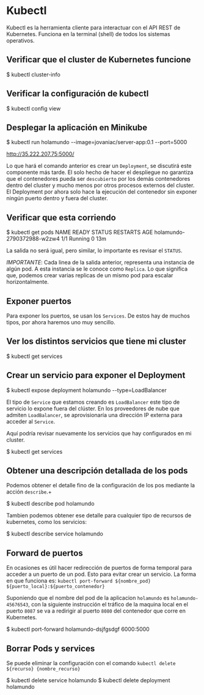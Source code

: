 # Kubectl

Kubectl es la herramienta cliente para interactuar con el API REST de Kubernetes. Funciona en la terminal (shell) de todos los sistemas operativos.

## Verificar que el cluster de Kubernetes funcione

  $ kubectl cluster-info


## Verificar la configuración de kubectl

  $ kubectl config view

## Desplegar la aplicación en Minikube

  $ kubectl run holamundo --image=jovaniac/server-app:0.1 --port=5000

http://35.222.207.75:5000/

Lo que hará el comando anterior es crear un `Deployment`, se discutirá este componente más tarde. El solo hecho de hacer el despliegue no garantiza que el contenedores pueda ser `descubierto` por los demás contenedores dentro del cluster y mucho menos por otros procesos externos del cluster. El Deployment por ahora solo hace la ejecución del contenedor sin exponer ningún puerto dentro y fuera del cluster.

## Verificar que esta corriendo

  $ kubectl get pods
  NAME                        READY     STATUS    RESTARTS   AGE
  holamundo-2790372988-w2zw4   1/1       Running   0          13m

La salida no será igual, pero similar, lo importante es revisar el `STATUS`.

*IMPORTANTE*: Cada linea de la salida anterior, representa una instancia de algún pod. A esta instancia se le conoce como `Replica`. Lo que significa que, podemos crear varias replicas de un mismo pod para escalar horizontalmente.

## Exponer puertos

Para exponer los puertos, se usan los `Services`. De estos hay de muchos tipos, por ahora haremos uno muy sencillo.

## Ver los distintos servicios que tiene mi cluster

  $ kubectl get services


## Crear un servicio para exponer el Deployment

  $ kubectl expose deployment holamundo --type=LoadBalancer

El tipo de `Service` que estamos creando es `LoadBalancer` este tipo de servicio lo expone fuera del clúster. En los proveedores de nube que admiten `LoadBalancer`, se aprovisionaría una dirección IP externa para acceder al `Service`.

Aquí podría revisar nuevamente los servicios que hay configurados en mi cluster.

  $ kubectl get services

## Obtener una descripción detallada de los pods

Podemos obtener el detalle fino de la configuración de los pos mediante la acción `describe`.+

  $ kubectl describe pod holamundo


Tambien podemos obtener ese detalle para cualquier tipo de recursos de kubernetes, como los servicios:

  $ kubectl describe service holamundo


  ## Forward de puertos

En ocasiones es útil hacer redirección de puertos de forma temporal para acceder a un puerto de un pod. Esto para evitar crear un servicio. La forma en que funciona es: `kubectl port-forward ${nombre_pod} ${puerto_local}:${puerto_contenedor}`

Suponiendo que el nombre del pod de la aplicacion `holamundo` es `holamundo-45676543`, con la siguiente instrucción el tráfico de la maquina local en el puerto `8087` se va a redirigir al puerto `8080` del contenedor que corre en Kubernetes.

  $ kubectl port-forward holamundo-dsjfgsdgf 6000:5000


## Borrar Pods y services

Se puede eliminar la configuración con el comando `kubectl delete ${recurso} {nombre_recurso}`

  $ kubectl delete service holamundo
  $ kubectl delete deployment holamundo
